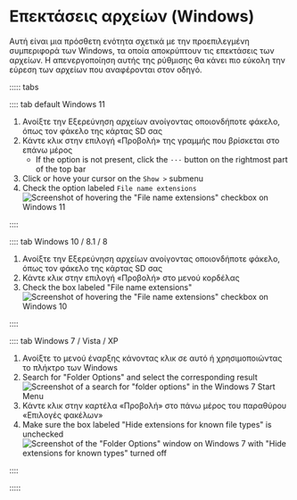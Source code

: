 # Επεκτάσεις αρχείων (Windows)

Αυτή είναι μια πρόσθετη ενότητα σχετικά με την προεπιλεγμένη συμπεριφορά των Windows, τα οποία αποκρύπτουν τις επεκτάσεις των αρχείων. Η απενεργοποίηση αυτής της ρύθμισης θα κάνει πιο εύκολη την εύρεση των αρχείων που αναφέρονται στον οδηγό.

::::: tabs

:::: tab default Windows 11

1. Ανοίξτε την Εξερεύνηση αρχείων ανοίγοντας οποιονδήποτε φάκελο, όπως τον φάκελο της κάρτας SD σας
2. Κάντε κλικ στην επιλογή «Προβολή» της γραμμής που βρίσκεται στο επάνω μέρος
   - If the option is not present, click the `···` button on the rightmost part of the top bar
3. Click or hove your cursor on the `Show >` submenu
4. Check the option labeled `File name extensions`
   ![Screenshot of hovering the "File name extensions" checkbox on Windows 11](/assets/images/windows-11-file-extensions.png)

::::

:::: tab Windows 10 / 8.1 / 8

1. Ανοίξτε την Εξερεύνηση αρχείων ανοίγοντας οποιονδήποτε φάκελο, όπως τον φάκελο της κάρτας SD σας
2. Κάντε κλικ στην επιλογή «Προβολή» στο μενού κορδέλας
3. Check the box labeled "File name extensions"
   ![Screenshot of hovering the "File name extensions" checkbox on Windows 10](/assets/images/windows-10-file-extensions.png)

::::

:::: tab Windows 7 / Vista / XP

1. Ανοίξτε το μενού έναρξης κάνοντας κλικ σε αυτό ή χρησιμοποιώντας το πλήκτρο των Windows
2. Search for "Folder Options" and select the corresponding result
   ![Screenshot of a search for "folder options" in the Windows 7 Start Menu](/assets/images/windows-7-folder-options-start-menu.png)
3. Κάντε κλικ στην καρτέλα «Προβολή» στο πάνω μέρος του παραθύρου «Επιλογές φακέλων»
4. Make sure the box labeled "Hide extensions for known file types" is unchecked
   ![Screenshot of the "Folder Options" window on Windows 7 with "Hide extensions for known types" turned off](/assets/images/windows-7-folder-options.png)

::::

:::::
